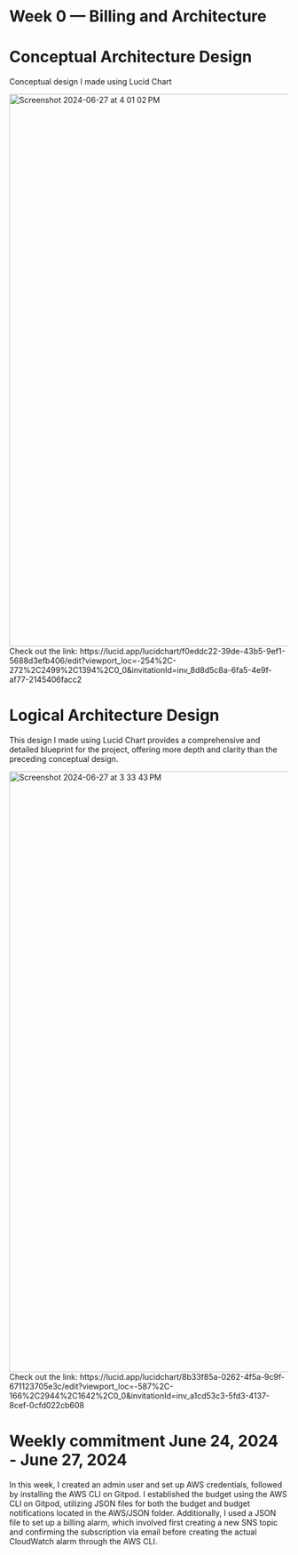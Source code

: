 # Week 0 — Billing and Architecture

# Conceptual Architecture Design
Conceptual design I made using Lucid Chart

<img width="994" alt="Screenshot 2024-06-27 at 4 01 02 PM" src="https://github.com/ThanhDatVu111/AWS_Project/assets/150296646/fe244511-687a-4f99-86ac-9adc78b1f075">
Check out the link: https://lucid.app/lucidchart/f0eddc22-39de-43b5-9ef1-5688d3efb406/edit?viewport_loc=-254%2C-272%2C2499%2C1394%2C0_0&invitationId=inv_8d8d5c8a-6fa5-4e9f-af77-2145406facc2

# Logical Architecture Design
This design I made using Lucid Chart provides a comprehensive and detailed blueprint for the project, offering more depth and clarity than the preceding conceptual design.

<img width="1081" alt="Screenshot 2024-06-27 at 3 33 43 PM" src="https://github.com/ThanhDatVu111/AWS_Project/assets/150296646/9f122988-de78-4ff8-8a4a-0d6ae1bea5b0">
Check out the link: https://lucid.app/lucidchart/8b33f85a-0262-4f5a-9c9f-671123705e3c/edit?viewport_loc=-587%2C-166%2C2944%2C1642%2C0_0&invitationId=inv_a1cd53c3-5fd3-4137-8cef-0cfd022cb608

# Weekly commitment June 24, 2024 - June 27, 2024
In this week, I created an admin user and set up AWS credentials, followed by installing the AWS CLI on Gitpod. I established the budget using the AWS CLI on Gitpod, utilizing JSON files for both the budget and budget notifications located in the AWS/JSON folder. Additionally, I used a JSON file to set up a billing alarm, which involved first creating a new SNS topic and confirming the subscription via email before creating the actual CloudWatch alarm through the AWS CLI.
